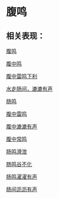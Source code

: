 # 腹鸣## 相关表现：[腹鸣](https://zuoye.gmzyh.com/search?key=腹鸣)[腹中鸣](https://zuoye.gmzyh.com/search?key=腹中鸣)[腹中雷鸣下利](https://zuoye.gmzyh.com/search?key=腹中雷鸣下利)[水走肠间，漉漉有声](https://zuoye.gmzyh.com/search?key=水走肠间，漉漉有声)[肠鸣](https://zuoye.gmzyh.com/search?key=肠鸣)[腹中雷鸣](https://zuoye.gmzyh.com/search?key=腹中雷鸣)[腹中漉漉有声](https://zuoye.gmzyh.com/search?key=腹中漉漉有声)[腹中常鸣](https://zuoye.gmzyh.com/search?key=腹中常鸣)[肠鸣滑泄](https://zuoye.gmzyh.com/search?key=肠鸣滑泄)[肠鸣谷不化](https://zuoye.gmzyh.com/search?key=肠鸣谷不化)[肠鸣濯濯有声](https://zuoye.gmzyh.com/search?key=肠鸣濯濯有声)[肠间沥沥有声](https://zuoye.gmzyh.com/search?key=肠间沥沥有声)